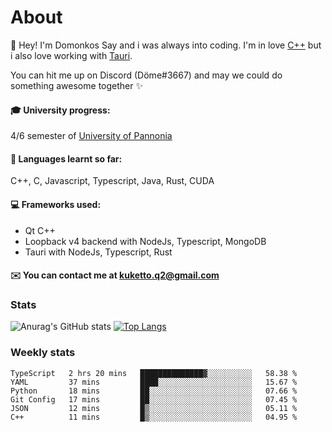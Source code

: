 # About

👋 Hey! I'm Domonkos Say and i was always into coding. I'm in love [C++](https://github.com/KuKetto/GreenHouseProject "C++") but i also love working with [Tauri](https://github.com/KuKetto/BNBVisualizer "Tauri"). 

You can hit me up on Discord (Döme#3667) and may we could do something awesome together ✨ 

#### 🎓 University progress: 
4/6 semester of [University of Pannonia](https://mik.uni-pannon.hu/en/ "University of Pannonia") 

#### 📖 Languages learnt so far: 
C++, C, Javascript, Typescript, Java, Rust, CUDA 

#### 💻 Frameworks used: 
  - Qt C++
  - Loopback v4 backend with NodeJs, Typescript, MongoDB
  - Tauri with NodeJs, Typescript, Rust

#### ✉️ You can contact me at kuketto.q2@gmail.com

### Stats

![Anurag's GitHub stats](https://github-readme-stats.vercel.app/api?username=KuKetto&theme=tokyonight&show_icons=true)
[![Top Langs](https://github-readme-stats.vercel.app/api/top-langs/?username=KuKetto&layout=compact)](https://github.com/KuKetto/github-readme-stats)

### Weekly stats

<!--START_SECTION:waka-->

```text
TypeScript   2 hrs 20 mins   ██████████████▓░░░░░░░░░░   58.38 %
YAML         37 mins         ████░░░░░░░░░░░░░░░░░░░░░   15.67 %
Python       18 mins         ██░░░░░░░░░░░░░░░░░░░░░░░   07.66 %
Git Config   17 mins         ██░░░░░░░░░░░░░░░░░░░░░░░   07.45 %
JSON         12 mins         █▒░░░░░░░░░░░░░░░░░░░░░░░   05.11 %
C++          11 mins         █▒░░░░░░░░░░░░░░░░░░░░░░░   04.95 %
```

<!--END_SECTION:waka-->
